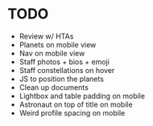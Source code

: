 # TODO
- Review w/ HTAs
- Planets on mobile view
- Nav on mobile view
- Staff photos + bios + emoji
- Staff constellations on hover
- JS to position the planets
- Clean up documents
- Lightbox and table padding on mobile
- Astronaut on top of title on mobile
- Weird profile spacing on mobile
